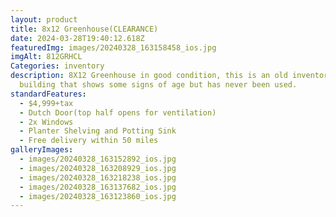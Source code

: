 ```yaml
---
layout: product
title: 8x12 Greenhouse(CLEARANCE)
date: 2024-03-28T19:40:12.618Z
featuredImg: images/20240328_163158458_ios.jpg
imgAlt: 812GRHCL
Categories: inventory
description: 8X12 Greenhouse in good condition, this is an old inventory
  building that shows some signs of age but has never been used.
standardFeatures:
  - $4,999+tax
  - Dutch Door(top half opens for ventilation)
  - 2x Windows
  - Planter Shelving and Potting Sink
  - Free delivery within 50 miles
galleryImages:
  - images/20240328_163152892_ios.jpg
  - images/20240328_163208929_ios.jpg
  - images/20240328_163218238_ios.jpg
  - images/20240328_163137682_ios.jpg
  - images/20240328_163123860_ios.jpg
---
```

